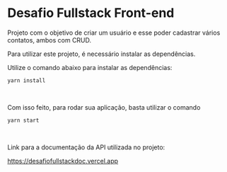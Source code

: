 # Desafio Fullstack Front-end

Projeto com o objetivo de criar um usuário e esse poder cadastrar vários contatos, ambos com CRUD.

Para utilizar este projeto, é necessário instalar as dependências.


Utilize o comando abaixo para instalar as dependências:

````
yarn install
````
<br>

Com isso feito, para rodar sua aplicação, basta utilizar o comando
````
yarn start
````

<br>

Link para a documentação da API utilizada no projeto:

https://desafiofullstackdoc.vercel.app


